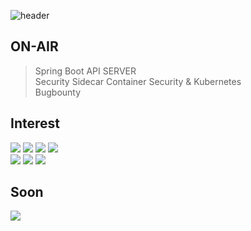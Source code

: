 ![header](https://capsule-render.vercel.app/api?type=waving&color=gradient&height=300&section=header&text=Floodnut&fontAlign=75&fontSize=70&desc=I%27m%20gonna%20make%20it&descAlign=75)

## ON-AIR 
> Spring Boot API SERVER  
> Security Sidecar Container Security & Kubernetes    
> Bugbounty

## Interest  
<p align="left">
<img src="https://img.shields.io/badge/Javascript-e6d419?style=flat-square&logo=javascript&logoColor=white"/>  
<img src="https://img.shields.io/badge/C-a3a3a3?style=flat-square&logo=c&logoColor=white"/>
<img src="https://img.shields.io/badge/Python-054480?style=flat-square&logo=python&logoColor=white"/>
<img src="https://img.shields.io/badge/Java-711680?style=flat-square&logo=spring&logoColor=white"/>
  <br>
<img src="https://img.shields.io/badge/Nodejs-18ba1e?style=flat-square&logo=node.js&logoColor=white"/>
<img src="https://img.shields.io/badge/Security-0f0f0f?style=flat-square&logo=attack&logoColor=white"/>
<img src="https://img.shields.io/badge/Spring%20Boot-06e00c?style=flat-square&logo=spring&logoColor=white"/>
</p>

## Soon   
<p align="left">
<img src="https://img.shields.io/badge/Go-23c3db?style=flat-square&logo=go&logoColor=white"/>
<!--img src="https://img.shields.io/badge/Java-ff6f22?style=flat-square&logo=java&logoColor=white"/-->
<!--img src="https://img.shields.io/badge/Typescript-306ed1?style=flat-square&logo=typescript&logoColor=white"/-->
  <br>
<!--img src="https://img.shields.io/badge/kubernetes-4859f0?style=flat-square&logo=kubernetes&logoColor=white"/-->

</p>
